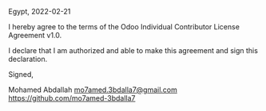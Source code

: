 Egypt, 2022-02-21

I hereby agree to the terms of the Odoo Individual Contributor License
Agreement v1.0.

I declare that I am authorized and able to make this agreement and sign this
declaration.

Signed,

Mohamed Abdallah mo7amed.3bdalla7@gmail.com https://github.com/mo7amed-3bdalla7
